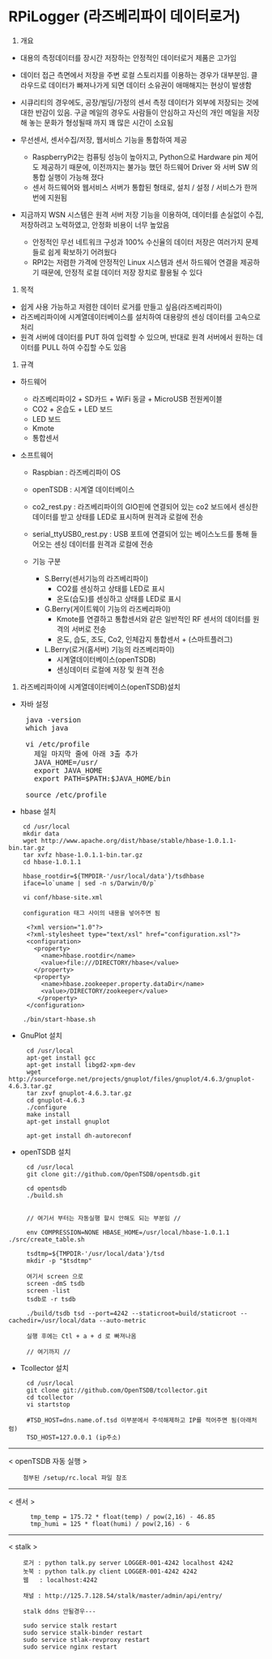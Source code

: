# RPiLogger (라즈베리파이 데이터로거)

1. 개요
  - 대용의 측정데이터를 장시간 저장하는 안정적인 데이터로거 제품은 고가임
  - 데이터 접근 측면에서 저장을 주변 로컬 스토리지를 이용하는 경우가 대부분임. 클라우드로 데이터가 빠져나가게 되면 데이터 소유권이 애매해지는 현상이 발생함
  - 시큐리티의 경우에도, 공장/빌딩/가정의 센서 측정 데이터가 외부에 저장되는 것에 대한 반감이 있음. 구글 메일의 경우도 사람들이 안심하고 자신의 개인 메일을 저장해 놓는 문화가 형성될때 까지 꽤 많은 시간이 소요됨
  - 무선센서, 센서수집/저장, 웹서비스 기능을 통합하여 제공
    - RaspberryPi2는 컴퓨팅 성능이 높아지고, Python으로 Hardware pin 제어도 제공하기 때문에, 이전까지는 불가능 했던 하드웨어 Driver 와 서버 SW 의 통합 실행이 가능해 졌다
    - 센서 하드웨어와 웹서비스 서버가 통합된 형태로, 설치 / 설정 / 서비스가 한꺼번에 지원됨

  - 지금까지 WSN 시스템은 원격 서버 저장 기능을 이용하여, 데이터를 손실없이 수집, 저장하려고 노력하였고, 안정화 비용이 너무 높았음
    - 안정적인 무선 네트워크 구성과 100% 수신율의 데이터 저장은 여러가지 문제들로 쉽게 확보하기 어려웠다
    - RPI2는 저렴한 가격에 안정적인 Linux 시스템과 센서 하드웨어 연결을 제공하기 때문에, 안정적 로컬 데이터 저장 장치로 활용될 수 있다
    
1. 목적
  - 쉽게 사용 가능하고 저렴한 데이터 로거를 만들고 싶음(라즈베리파이)
  - 라즈베리파이에 시계열데이터베이스를 설치하여 대용량의 센싱 데이터를 고속으로 처리
  - 원격 서버에 데이터를 PUT 하여 입력할 수 있으며, 반대로 원격 서버에서 원하는 데이터를 PULL 하여 수집할 수도 있음

1. 규격
  - 하드웨어
    - 라즈베리파이2 + SD카드 + WiFi 동글 + MicroUSB 전원케이블
    - CO2 + 온습도 + LED 보드
    - LED 보드
    - Kmote
    - 통합센서
    
  - 소프트웨어
    - Raspbian : 라즈베리파이 OS
    - openTSDB : 시계열 데이터베이스
    - co2_rest.py : 라즈베리파이의 GIO핀에 연결되어 있는 co2 보드에서 센싱한 데이터를 받고 상태를 LED로 표시하며 원격과 로컬에 전송
    - serial_ttyUSB0_rest.py : USB 포트에 연결되어 있는 베이스노드를 통해 들어오는 센싱 데이터를 원격과 로컬에 전송

    - 기능 구분
      - S.Berry(센서기능의 라즈베리파이)
        -  CO2를 센싱하고 상태를 LED로 표시
        -  온도(습도)를 센싱하고 상태를 LED로 표시
      - G.Berry(게이트웨이 기능의 라즈베리파이)
        - Kmote를 연결하고 통합센서와 같은 일반적인 RF 센서의 데이터를 원격의 서버로 전송
        - 온도, 습도, 조도, Co2, 인체감지 통합센서 + (스마트플러그)
      - L.Berry(로거(홈서버) 기능의 라즈베리파이)
        - 시계열데이터베이스(openTSDB)
        - 센싱데이터 로컬에 저장 및 원격 전송

1. 라즈베리파이에 시계열데이터베이스(openTSDB)설치

- 자바 설정
<pre>
    java -version
    which java

    vi /etc/profile
      제일 마지막 줄에 아래 3출 추가
      JAVA_HOME=/usr/
      export JAVA_HOME
      export PATH=$PATH:$JAVA_HOME/bin

    source /etc/profile
</pre>

  - hbase 설치
```
    cd /usr/local
    mkdir data
    wget http://www.apache.org/dist/hbase/stable/hbase-1.0.1.1-bin.tar.gz
    tar xvfz hbase-1.0.1.1-bin.tar.gz
    cd hbase-1.0.1.1

    hbase_rootdir=${TMPDIR-'/usr/local/data'}/tsdhbase
    iface=lo`uname | sed -n s/Darwin/0/p`

    vi conf/hbase-site.xml
    
    configuration 태그 사이의 내용을 넣어주면 됨
    
     <?xml version="1.0"?>
     <?xml-stylesheet type="text/xsl" href="configuration.xsl"?>
     <configuration>
       <property>
         <name>hbase.rootdir</name>
         <value>file:///DIRECTORY/hbase</value>
       </property>
       <property>
         <name>hbase.zookeeper.property.dataDir</name>
         <value>/DIRECTORY/zookeeper</value>
        </property>
     </configuration>
```

```
    ./bin/start-hbase.sh
```

  - GnuPlot 설치
```
     cd /usr/local
     apt-get install gcc
     apt-get install libgd2-xpm-dev
     wget http://sourceforge.net/projects/gnuplot/files/gnuplot/4.6.3/gnuplot-4.6.3.tar.gz
     tar zxvf gnuplot-4.6.3.tar.gz
     cd gnuplot-4.6.3
     ./configure
     make install
     apt-get install gnuplot

     apt-get install dh-autoreconf
```

  - openTSDB 설치
```
     cd /usr/local
     git clone git://github.com/OpenTSDB/opentsdb.git

     cd opentsdb
     ./build.sh


     // 여기서 부터는 자동실행 할시 안해도 되는 부분임 //
     
     env COMPRESSION=NONE HBASE_HOME=/usr/local/hbase-1.0.1.1 ./src/create_table.sh
     
     tsdtmp=${TMPDIR-'/usr/local/data'}/tsd
     mkdir -p "$tsdtmp"
     
     여기서 screen 으로 
     screen -dmS tsdb
     screen -list
     tsdb로 -r tsdb
     
     ./build/tsdb tsd --port=4242 --staticroot=build/staticroot --cachedir=/usr/local/data --auto-metric
     
     실행 후에는 Ctl + a + d 로 빠져나옴
     
     // 여기까지 //
```

  - Tcollector 설치
```
     cd /usr/local
     git clone git://github.com/OpenTSDB/tcollector.git
     cd tcollector
     vi startstop

     #TSD_HOST=dns.name.of.tsd 이부분에서 주석해제하고 IP를 적어주면 됨(아래처럼)
     TSD_HOST=127.0.0.1 (ip주소)
```

-----

< openTSDB 자동 실행 >

```
    첨부된 /setup/rc.local 파일 참조

```

-----

< 센서 >

```
      tmp_temp = 175.72 * float(temp) / pow(2,16) - 46.85
      tmp_humi = 125 * float(humi) / pow(2,16) - 6
```
-----
< stalk >
```
    로거 : python talk.py server LOGGER-001-4242 localhost 4242
    놋북 : python talk.py client LOGGER-001-4242 4242
    웹   : localhost:4242
    
    채널 : http://125.7.128.54/stalk/master/admin/api/entry/
    
    stalk ddns 안될경우---
    
    sudo service stalk restart
    sudo service stalk-binder restart
    sudo service stlak-revproxy restart
    sudo service nginx restart
```
    
